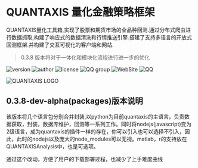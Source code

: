 # QUANTAXIS 量化金融策略框架
  
QUANTAXIS量化工具箱,实现了股票和期货市场的全品种回测.通过分布式爬虫进行数据抓取,构建了响应式的数据清洗和行情推送引擎.搭建了支持多语言的开放式回测框架.并构建了交互可视化的客户端和网站.

> 0.3.8 版本将对于一体化和模块化流程进行进一步的优化

![version](https://img.shields.io/badge/Version-%200.3.8dev/alpha/packages-orange.svg)
![author](https://img.shields.io/badge/Powered%20by-%20%20yutiansut-red.svg)
![license](https://img.shields.io/badge/License-%20MIT-brightgreen.svg)
![QQ group](https://img.shields.io/badge/QQGroup-%20563280067-yellow.svg)
![WebSite](https://img.shields.io/badge/Website-%20www.yutiansut.com-brown.svg)
![QQ](https://img.shields.io/badge/AutherQQ-%20279336410-blue.svg)


![QUANTAXIS LOGO](http://i1.piimg.com/1949/62c510db7915837a.png)

## 0.3.8-dev-alpha(packages)版本说明

该版本将几个语言包分别合并封装,以python为目前quantaxis的主语言，负责数据获取，封装，数据库维护，回测等一系列工作。同时将nodejs(javascript)变为2级语言，成为quantaxis的插件一样的存在，你可以引入也可以选择不引入，因此，此时的nodejs以及庞大的node_modules可以无视。matlab，r的支持放在QUANTAXISAnalysis中，也是可选项。

通过这个改动，方便了用户的下载部署过程，也减少了上手难度曲线
